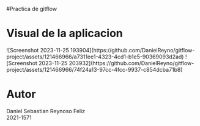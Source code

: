 ﻿#Practica de gitflow

<h1>Visual de la aplicacion</h1>
![Screenshot 2023-11-25 193904](https://github.com/DanielReyno/gitflow-project/assets/121466966/a7311ee1-4323-4cd1-b1e5-90369093d2ad)
![Screenshot 2023-11-25 203932](https://github.com/DanielReyno/gitflow-project/assets/121466966/74f24a13-97cc-4fcc-9937-c854dcba71b8)


<h1>Autor</h1>
Daniel Sebastian Reynoso Feliz<br>
2021-1571
